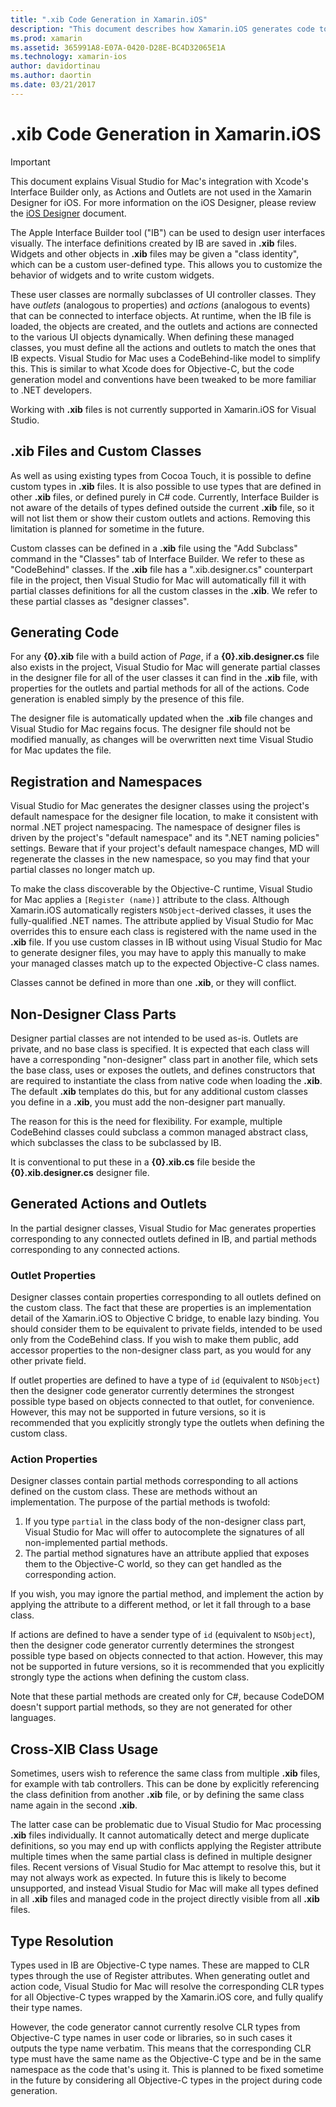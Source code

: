 ```yaml
---
title: ".xib Code Generation in Xamarin.iOS"
description: "This document describes how Xamarin.iOS generates code to map .xib files to C#, making visual controls accessible programmatically."
ms.prod: xamarin
ms.assetid: 365991A8-E07A-0420-D28E-BC4D32065E1A
ms.technology: xamarin-ios
author: davidortinau
ms.author: daortin
ms.date: 03/21/2017
---
```


# .xib Code Generation in Xamarin.iOS

> [!IMPORTANT]
> This document explains Visual Studio for Mac's integration with Xcode's Interface Builder only,
> as Actions and Outlets are not used in the Xamarin Designer for iOS. For more information on the iOS Designer,
> please review the [iOS Designer](~/ios/user-interface/designer/index.md) document.

The Apple Interface Builder tool ("IB") can be used to design user
interfaces visually. The interface definitions created by IB are saved in **.xib** files. Widgets and other objects in **.xib** files may be given a "class identity",
which can be a custom user-defined type. This allows you to customize the
behavior of widgets and to write custom widgets.

These user classes are normally subclasses of UI controller classes. They
have *outlets* (analogous to properties) and *actions* (analogous
to events) that can be connected to interface objects. At runtime, when the IB
file is loaded, the objects are created, and the outlets and actions are
connected to the various UI objects dynamically. When defining these managed
classes, you must define all the actions and outlets to match the ones that IB
expects. Visual Studio for Mac uses a CodeBehind-like model to simplify this. This is
similar to what Xcode does for Objective-C, but the code generation model and
conventions have been tweaked to be more familiar to .NET developers.

Working with **.xib** files is not currently supported in Xamarin.iOS for Visual Studio.

## .xib Files and Custom Classes

As well as using existing types from Cocoa Touch, it is possible to define
custom types in **.xib** files. It is also possible to use types that are defined in
other **.xib** files, or defined purely in C# code. Currently, Interface Builder is not aware of the details of types defined outside the current **.xib** file, so it will not list them or show their custom outlets and actions. Removing this limitation is planned for sometime in the future.

Custom classes can be defined in a **.xib** file using the "Add Subclass" command
in the "Classes" tab of Interface Builder. We refer to these as "CodeBehind"
classes. If the **.xib** file has a ".xib.designer.cs" counterpart file in the
project, then Visual Studio for Mac will automatically fill it with partial classes
definitions for all the custom classes in the **.xib**. We refer to these partial
classes as "designer classes".

## Generating Code

For any **{0}.xib** file with a build action of *Page*, if a **{0}.xib.designer.cs** file also exists in the
 project, Visual Studio for Mac will
generate partial classes in the designer file for all of the user classes it can
find in the **.xib** file, with properties for the outlets and partial methods for
all of the actions. Code generation is enabled simply by the presence of this
file.

The designer file is automatically updated when the **.xib** file changes and
Visual Studio for Mac regains focus. The designer file should not be modified manually, as
changes will be overwritten next time Visual Studio for Mac updates the file.

## Registration and Namespaces

Visual Studio for Mac generates the designer classes using the project's default
namespace for the designer file location, to make it consistent with normal .NET
project namespacing. The namespace of designer files is driven by the project's
"default namespace" and its ".NET naming policies" settings. Beware that if your
project's default namespace changes, MD will regenerate the classes in the new
namespace, so you may find that your partial classes no longer match up.

To make the class discoverable by the Objective-C runtime, Visual Studio for Mac
applies a `[Register (name)]` attribute to the class. Although Xamarin.iOS automatically registers `NSObject`-derived classes, it uses the fully-qualified .NET names. The attribute applied by Visual Studio for Mac overrides this to ensure each class is registered with the name used in the **.xib** file. If you use custom
classes in IB without using Visual Studio for Mac to generate designer files, you may have
to apply this manually to make your managed classes match up to the expected
Objective-C class names.

Classes cannot be defined in more than one **.xib**, or they will conflict.

## Non-Designer Class Parts

Designer partial classes are not intended to be used as-is. Outlets are
private, and no base class is specified. It is expected that each class will have a corresponding "non-designer" class part in another file, which sets the base class, uses or exposes the outlets, and defines constructors that are required to instantiate the class from native code when loading the **.xib**. The default **.xib** templates do this, but for any additional custom classes you define in a **.xib**, you must add the non-designer part manually.

The reason for this is the need for flexibility. For example, multiple CodeBehind classes could subclass a common managed abstract class, which subclasses the class to be subclassed by IB.

It is conventional to put these in a **{0}.xib.cs** file beside the **{0}.xib.designer.cs** designer file.

<a name="generated"></a>

## Generated Actions and Outlets

In the partial designer classes, Visual Studio for Mac generates properties
corresponding to any connected outlets defined in IB, and partial methods
corresponding to any connected actions.

### Outlet Properties

Designer classes contain properties corresponding to all outlets defined on
the custom class. The fact that these are properties is an implementation detail
of the Xamarin.iOS to Objective C bridge, to enable lazy binding. You should
consider them to be equivalent to private fields, intended to be used only from the
CodeBehind class. If you wish to make them public, add accessor properties to
the non-designer class part, as you would for any other private field.

If outlet properties are defined to have a type of `id` (equivalent to
`NSObject`) then the designer code generator currently determines the strongest
possible type based on objects connected to that outlet, for convenience.
However, this may not be supported in future versions, so it is recommended that
you explicitly strongly type the outlets when defining the custom class.

### Action Properties

Designer classes contain partial methods corresponding to all actions defined
on the custom class. These are methods without an implementation. The purpose of
the partial methods is twofold:

1. If you type  `partial` in the class body of the non-designer class part, Visual Studio for Mac will
offer to autocomplete the signatures of all non-implemented partial methods.
2. The partial method signatures have an attribute applied that exposes them to the Objective-C world,
so they can get handled as the corresponding action.

If you wish, you may ignore the partial method, and implement the action by
applying the attribute to a different method, or let it fall through to a base
class.

If actions are defined to have a sender type of `id` (equivalent to `NSObject`),
then the designer code generator currently determines the strongest possible
type based on objects connected to that action. However, this
may not be supported in future versions, so it is recommended that you
explicitly strongly type the actions when defining the custom class.

Note that these partial methods are created only for C#, because CodeDOM
doesn't support partial methods, so they are not generated for other
languages.

## Cross-XIB Class Usage

Sometimes, users wish to reference the same class from multiple **.xib** files, for
example with tab controllers. This can be done by explicitly referencing the
class definition from another **.xib** file, or by defining the same class name again
in the second **.xib**.

The latter case can be problematic due to Visual Studio for Mac processing **.xib** files individually. It cannot automatically detect and merge duplicate definitions, so you may end up with conflicts applying the Register attribute multiple times when the same partial class is defined in multiple designer files. Recent versions of Visual Studio for Mac attempt to resolve this, but it may not
always work as expected. In future this is likely to become unsupported, and
instead Visual Studio for Mac will make all types defined in all **.xib** files and managed
code in the project directly visible from all **.xib** files.

## Type Resolution

Types used in IB are Objective-C type names. These are mapped to CLR types
through the use of Register attributes. When generating outlet and action code,
Visual Studio for Mac will resolve the corresponding CLR types for all Objective-C types
wrapped by the Xamarin.iOS core, and fully qualify their type names.

However, the code generator cannot currently resolve CLR types from
Objective-C type names in user code or libraries, so in such cases it outputs
the type name verbatim. This means that the corresponding CLR type must have the
same name as the Objective-C type and be in the same namespace as the code
that's using it. This is planned to be fixed sometime in the future by
considering all Objective-C types in the project during code generation.
